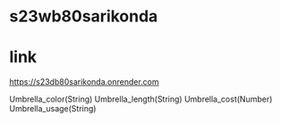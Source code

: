 # s23wb80sarikonda
# link
https://s23db80sarikonda.onrender.com

Umbrella_color(String)
Umbrella_length(String)
Umbrella_cost(Number)
Umbrella_usage(String)

